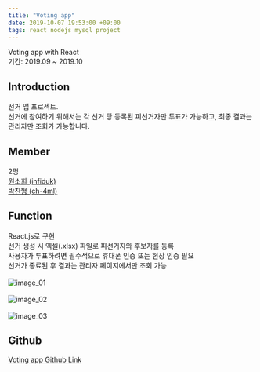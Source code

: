 ```yaml
---
title: "Voting app"
date: 2019-10-07 19:53:00 +09:00
tags: react nodejs mysql project
---
```


Voting app with React
<br />기간: 2019.09 ~ 2019.10

## Introduction
선거 앱 프로젝트.
<br />선거에 참여하기 위해서는 각 선거 당 등록된 피선거자만 투표가 가능하고, 최종 결과는 관리자만 조회가 가능합니다.

## Member
2명
<br />[원소희 (infiduk)](https://github.com/infiduk)
<br />[박찬형 (ch-4ml)](https://github.com/ch-4ml)

## Function
React.js로 구현
<br />선거 생성 시 엑셀(.xlsx) 파일로 피선거자와 후보자를 등록
<br />사용자가 투표하려면 필수적으로 휴대폰 인증 또는 현장 인증 필요
<br />선거가 종료된 후 결과는 관리자 페이지에서만 조회 가능
<br /><br />![image_01](https://user-images.githubusercontent.com/48206157/67189037-775d8e80-f428-11e9-8fb0-463b35a6ac5b.png)
<br /><br />![image_02](https://user-images.githubusercontent.com/48206157/67189194-c277a180-f428-11e9-8ee5-38dd5afc17f4.png)
<br /><br />![image_03](https://user-images.githubusercontent.com/48206157/67189378-12566880-f429-11e9-8c65-70d5d5bd1479.png)

## Github
[Voting app Github Link](https://github.com/infiduk/voting-app)